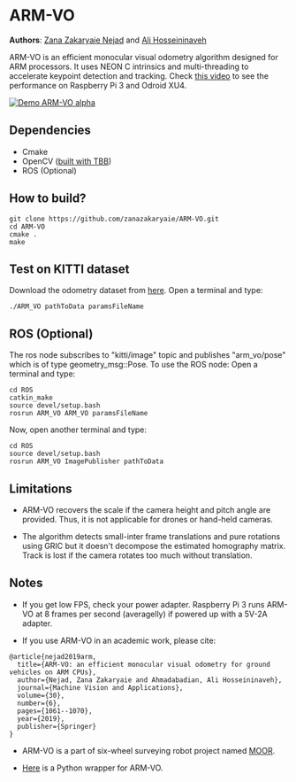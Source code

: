 # ARM-VO

**Authors**: [Zana Zakaryaie Nejad](http://imrid.net/) and [Ali Hosseininaveh](https://wp.kntu.ac.ir/hosseininaveh/Hosseininaveh_CV.html) 

ARM-VO is an efficient monocular visual odometry algorithm designed for ARM processors. It uses NEON C intrinsics and multi-threading to accelerate keypoint detection and tracking. Check [this video](https://www.youtube.com/watch?v=2RwymYYxd5s&t=) to see the performance on Raspberry Pi 3 and Odroid XU4.

[![Demo ARM-VO alpha](https://j.gifs.com/OM0NWR.gif)](https://www.youtube.com/watch?v=2RwymYYxd5s&t=)


## Dependencies
- Cmake
- OpenCV ([built with TBB](http://imrid.net/?p=3917))
- ROS (Optional)

## How to build?
```
git clone https://github.com/zanazakaryaie/ARM-VO.git
cd ARM-VO
cmake .
make
```
## Test on KITTI dataset
Download the odometry dataset from [here](http://www.cvlibs.net/datasets/kitti/eval_odometry.php).
Open a terminal and type:
```
./ARM_VO pathToData paramsFileName
```
## ROS (Optional)
The ros node subscribes to "kitti/image" topic and publishes "arm_vo/pose" which is of type geometry_msg::Pose. To use the ROS node:
Open a terminal and type:
```
cd ROS
catkin_make
source devel/setup.bash
rosrun ARM_VO ARM_VO paramsFileName
```
Now, open another terminal and type:
```
cd ROS
source devel/setup.bash
rosrun ARM_VO ImagePublisher pathToData
```

## Limitations
- ARM-VO recovers the scale if the camera height and pitch angle are provided. Thus, it is not applicable for drones or hand-held cameras.

- The algorithm detects small-inter frame translations and pure rotations using GRIC but it doesn't decompose the estimated homography matrix. Track is lost if the camera rotates too much without translation. 

## Notes
- If you get low FPS, check your power adapter. Raspberry Pi 3 runs ARM-VO at 8 frames per second (averagelly) if powered up with a 5V-2A adapter. 

- If you use ARM-VO in an academic work, please cite: <br />
```
@article{nejad2019arm,
  title={ARM-VO: an efficient monocular visual odometry for ground vehicles on ARM CPUs},
  author={Nejad, Zana Zakaryaie and Ahmadabadian, Ali Hosseininaveh},
  journal={Machine Vision and Applications},
  volume={30},
  number={6},
  pages={1061--1070},
  year={2019},
  publisher={Springer}
}
```

- ARM-VO is a part of six-wheel surveying robot project named [MOOR](https://github.com/hosseininaveh/Moor).

- [Here](https://github.com/wuyuanmm/ARM_VO_pybind) is a Python wrapper for ARM-VO.  




